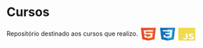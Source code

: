 # Cursos
 Repositório destinado aos cursos que realizo.
<img align="center" alt="Marco-HTML" height="30" width="40" src="https://raw.githubusercontent.com/devicons/devicon/master/icons/html5/html5-original.svg">
<img align="center" alt="Marco-CSS" height="30" width="40" src="https://raw.githubusercontent.com/devicons/devicon/master/icons/css3/css3-original.svg">
<img align="center" alt="Marco-Js" height="30" width="40" src="https://raw.githubusercontent.com/devicons/devicon/master/icons/javascript/javascript-plain.svg">
